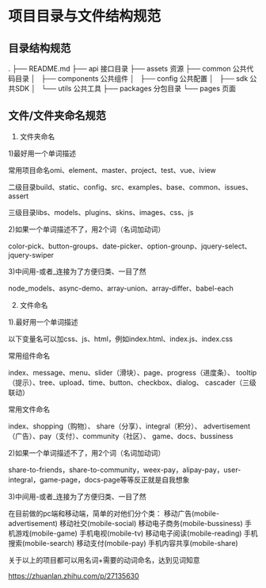 # 项目目录与文件结构规范 

## 目录结构规范

.
├── README.md
├── api  接口目录
├── assets  资源
├── common  公共代码目录
│   ├── components  公共组件
│   ├── config  公共配置
│   ├── sdk  公共SDK
│   └── utils 公共工具
├── packages 分包目录
└── pages 页面

## 文件/文件夹命名规范

1. 文件夹命名

1)最好用一个单词描述

常用项目命名omi、element、master、project、test、vue、iview

二级目录build、static、config、src、examples、base、common、issues、assert

三级目录libs、models、plugins、skins、images、css、js

2)如果一个单词描述不了，用2个词（名词加动词）

color-pick、button-groups、date-picker、option-grounp、jquery-select、jquery-swiper

3)中间用-或者_连接为了方便归类、一目了然

node_models、async-demo、array-union、array-differ、babel-each

2. 文件命名

1).最好用一个单词描述

以下变量名可以加css、js、html，例如index.html、index.js、index.css

常用组件命名

index、message、menu、slider（滑块）、page、progress（进度条）、
tooltip（提示）、tree、upload、time、button、checkbox、dialog、
cascader（三级联动）

常用文件命名

index、shopping（购物）、 share（分享）、integral（积分）、
advertisement（广告）、pay（支付）、community（社区）、
game、docs、bussiness

2)如果一个单词描述不了，用2个词（名词加动词）

share-to-friends，share-to-community，weex-pay，alipay-pay，user-integral，game-page，docs-page等等反正就是自我想象

3)中间用-或者_连接为了方便归类、一目了然

在目前做的pc端和移动端，简单的对他们分个类：
移动广告(mobile-advertisement)
移动社交(mobile-social)
移动电子商务(mobile-bussiness)
手机游戏(mobile-game)
手机电视(mobile-tv)
移动电子阅读(mobile-reading)
手机搜索(mobile-search)
移动支付(mobile-pay)
手机内容共享(mobile-share)

关于以上的项目都可以用名词+需要的动词命名，达到见词知意

https://zhuanlan.zhihu.com/p/27135630 